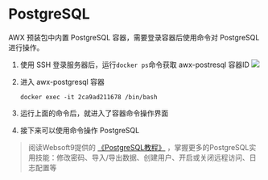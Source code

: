 # PostgreSQL

AWX 预装包中内置 PostgreSQL 容器，需要登录容器后使用命令对 PostgreSQL 进行操作。

1. 使用 SSH 登录服务器后，运行`docker ps`命令获取 awx-postresql 容器ID
  ![](https://libs.websoft9.com/Websoft9/DocsPicture/en/awx/awx-getcontainerid-websoft9.png)

2. 进入 awx-postgresql 容器

   ```
   docker exec -it 2ca9ad211678 /bin/bash
   ```
4. 运行上面的命令后，就进入了容器命令操作界面

5. 接下来可以使用命令操作 PostgreSQL 

> 阅读Websoft9提供的 [《PostgreSQL教程》](https://support.websoft9.com/docs/postgresql/zh/) ，掌握更多的PostgreSQL实用技能：修改密码、导入/导出数据、创建用户、开启或关闭远程访问、日志配置等
